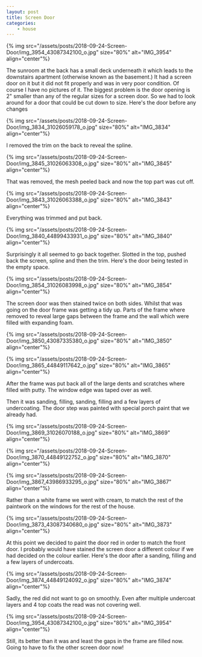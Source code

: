 ```yaml
---
layout: post
title: Screen Door
categories:
    - house
---
```



{% img src="/assets/posts/2018-09-24-Screen-Door/img_3954_43087342100_o.jpg" size="80%" alt="IMG_3954" align="center"%}


The sunroom at the back has a small deck underneath it which leads to the downstairs apartment (otherwise known as the basement.) It had a screen door on it but it did not fit properly and was in very poor condition. Of course I have no pictures of it. The biggest problem is the door opening is 2" smaller than any of the regular sizes for a screen door. So we had to look around for a door that could be cut down to size. Here's the door before any changes




{% img src="/assets/posts/2018-09-24-Screen-Door/img_3834_31026059178_o.jpg" size="80%" alt="IMG_3834" align="center"%}


I removed the trim on the back to reveal the spline.




{% img src="/assets/posts/2018-09-24-Screen-Door/img_3845_31026063308_o.jpg" size="80%" alt="IMG_3845" align="center"%}


That was removed, the mesh peeled back and now the top part was cut off.




{% img src="/assets/posts/2018-09-24-Screen-Door/img_3843_31026063388_o.jpg" size="80%" alt="IMG_3843" align="center"%}


Everything was trimmed and put back.




{% img src="/assets/posts/2018-09-24-Screen-Door/img_3840_44899433931_o.jpg" size="80%" alt="IMG_3840" align="center"%}


Surprisingly it all seemed to go back together. Slotted in the top, pushed back the screen, spline and then the trim. Here's the door being tested in the empty space.




{% img src="/assets/posts/2018-09-24-Screen-Door/img_3854_31026083998_o.jpg" size="80%" alt="IMG_3854" align="center"%}


The screen door was then stained twice on both sides. Whilst that was going on the door frame was getting a tidy up. Parts of the frame where removed to reveal large gaps between the frame and the wall which were filled with expanding foam.




{% img src="/assets/posts/2018-09-24-Screen-Door/img_3850_43087335380_o.jpg" size="80%" alt="IMG_3850" align="center"%}


{% img src="/assets/posts/2018-09-24-Screen-Door/img_3865_44849117642_o.jpg" size="80%" alt="IMG_3865" align="center"%}


 After the frame was put back all of the large dents and scratches where filled with putty. The window edge was taped over as well. 




Then it was sanding, filling, sanding, filling and a few layers of undercoating. The door step was painted with special porch paint that we already had.




{% img src="/assets/posts/2018-09-24-Screen-Door/img_3869_31026070188_o.jpg" size="80%" alt="IMG_3869" align="center"%}


{% img src="/assets/posts/2018-09-24-Screen-Door/img_3870_44849122752_o.jpg" size="80%" alt="IMG_3870" align="center"%}


{% img src="/assets/posts/2018-09-24-Screen-Door/img_3867_43986933295_o.jpg" size="80%" alt="IMG_3867" align="center"%}


Rather than a white frame we went with cream, to match the rest of the paintwork on the windows for the rest of the house.




{% img src="/assets/posts/2018-09-24-Screen-Door/img_3873_43087340680_o.jpg" size="80%" alt="IMG_3873" align="center"%}


At this point we decided to paint the door red in order to match the front door. I probably would have stained the screen door a different colour if we had decided on the colour earlier. Here's the door after a sanding, filling and a few layers of undercoats.




{% img src="/assets/posts/2018-09-24-Screen-Door/img_3874_44849124092_o.jpg" size="80%" alt="IMG_3874" align="center"%}


Sadly, the red did not want to go on smoothly. Even after multiple undercoat layers and 4 top coats the read was not covering well.




{% img src="/assets/posts/2018-09-24-Screen-Door/img_3954_43087342100_o.jpg" size="80%" alt="IMG_3954" align="center"%}


Still, its better than it was and least the gaps in the frame are filled now. Going to have to fix the other screen door now!


